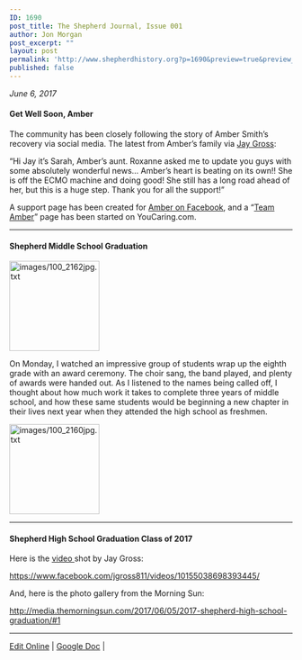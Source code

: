 ```yaml
---
ID: 1690
post_title: The Shepherd Journal, Issue 001
author: Jon Morgan
post_excerpt: ""
layout: post
permalink: 'http://www.shepherdhistory.org?p=1690&preview=true&preview_id=1690'
published: false
---
```

<em>June 6, 2017</em>
<h4>Get Well Soon, Amber</h4>
The community has been closely following the story of Amber Smith’s recovery via social media. The latest from Amber’s family via <a href="https://www.facebook.com/jgross811/posts/10155046112803445">Jay Gross</a>:

“Hi Jay it’s Sarah, Amber’s aunt. Roxanne asked me to update you guys with some absolutely wonderful news…
Amber’s heart is beating on its own!! She is off the ECMO machine and doing good! She still has a long road ahead of her, but this is a huge step.
Thank you for all the support!”

A support page has been created for <a href="https://www.facebook.com/Smith4901/">Amber on Facebook</a>, and a “<a href="https://www.youcaring.com/ambersmithandfamily-840699">Team Amber</a>” page has been started on YouCaring.com.

<hr />

<h4>Shepherd Middle School Graduation</h4>
<img title="" src="http://www.shepherdhistory.org/wp-content/uploads/2017/06/images2F100_2162jpg.txt.jpeg" alt="images/100_2162jpg.txt" width="160" height="160" />

On Monday, I watched an impressive group of students wrap up the eighth grade with an award ceremony. The choir sang, the band played, and plenty of awards were handed out. As I listened to the names being called off, I thought about how much work it takes to complete three years of middle school, and how these same students would be beginning a new chapter in their lives next year when they attended the high school as freshmen.

<img title="" src="http://www.shepherdhistory.org/wp-content/uploads/2017/06/images2F100_2160jpg.txt-1.jpeg" alt="images/100_2160jpg.txt" width="160" height="160" />

<hr />

<h4>Shepherd High School Graduation Class of 2017</h4>
Here is the <a href="https://www.facebook.com/jgross811/videos/10155038698393445/">video </a>shot by Jay Gross:

https://www.facebook.com/jgross811/videos/10155038698393445/

And, here is the photo gallery from the Morning Sun:

http://media.themorningsun.com/2017/06/05/2017-shepherd-high-school-graduation/#1

<hr />

<a href="https://www.penflip.com/shepherdonlinehq/the-shepherd-journal?invite=qjcyekPm">Edit Online</a> | <a href="https://docs.google.com/document/d/1zFNi4EzCh5KrsL-v0Ei2SZNl4KQhJkCnet3fteyWx2A/edit?usp=sharing">Google Doc</a> |